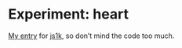 <!--
  id: 2563
  date: 2014-01-22T15:42:48
  modified: 2015-10-25T07:01:18
  slug: experiment-heart
  type: post
  excerpt: <p>My entry for js1k, so don&#8217;t mind the code too much.</p>
  categories: uncategorized
  tags: cool shit, experiment, particles
  inCv: 
  inPortfolio: 
  dateFrom: 
  dateTo: 
-->

# Experiment: heart

<p><a href="/js1k/">My entry</a> for <a href="http://js1k.com/2012-love/">js1k</a>, so don&#8217;t mind the code too much.</p>
<p><!--more--></p>
<pre><code data-language="javascript" data-src="/wordpress/wp-content/themes/sjeiti/static/experiment/heart.js"></code></pre>